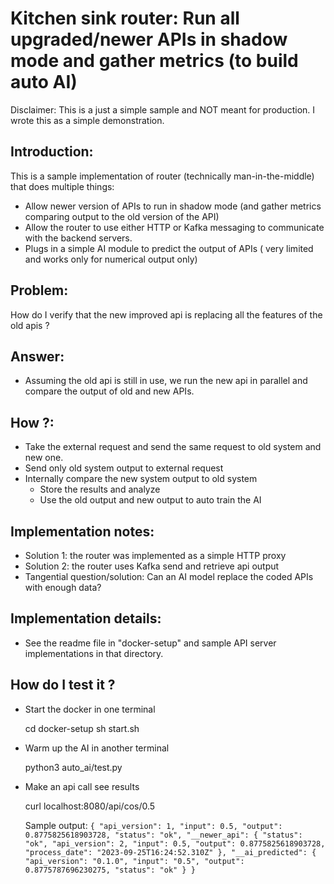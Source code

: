 # Kitchen sink router: Run all upgraded/newer APIs in shadow mode and gather metrics (to build auto AI)

Disclaimer: This is a just a simple sample and NOT meant for production. I wrote this as a simple demonstration.

## Introduction:
This is a sample implementation of router (technically man-in-the-middle) that does multiple things:
- Allow newer version of APIs to run in shadow mode (and gather metrics comparing output to the old version of the API)
- Allow the router to use either HTTP or Kafka messaging to communicate with the backend servers.
- Plugs in a simple AI module to predict the output of APIs ( very limited and works only for numerical output only)

## Problem:
How do I verify that the new improved api is replacing all the features of the old apis ?

## Answer:
- Assuming the old api is still in use, we run the new api in parallel and compare the output of old and new APIs.

## How ?:
- Take the external request and send the same request to old system and new one. 
- Send only old system output to external request
- Internally compare the new system output to old system
    - Store the results and analyze
    - Use the old output and new output to auto train the AI

## Implementation notes:
- Solution 1: the router was implemented as a simple HTTP proxy
- Solution 2: the router uses Kafka send and retrieve api output
- Tangential question/solution: Can an AI model replace the coded APIs with enough data?

## Implementation details:
- See the readme file in "docker-setup" and sample API server implementations in that directory.

## How do I test it ?
- Start the docker in one terminal

    cd docker-setup
    sh start.sh

- Warm up the AI in another terminal

    python3 auto_ai/test.py 

- Make an api call see results

    curl localhost:8080/api/cos/0.5

    Sample output:
``
    {
        "api_version": 1,
        "input": 0.5,
        "output": 0.8775825618903728,
        "status": "ok",
        "__newer_api": {
            "status": "ok",
            "api_version": 2,
            "input": 0.5,
            "output": 0.8775825618903728,
            "process_date": "2023-09-25T16:24:52.310Z"
        },
        "__ai_predicted": {
            "api_version": "0.1.0",
            "input": "0.5",
            "output": 0.8775787696230275,
            "status": "ok"
        }
    }
``
